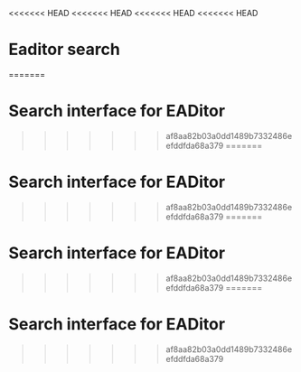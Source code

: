 <<<<<<< HEAD
<<<<<<< HEAD
<<<<<<< HEAD
<<<<<<< HEAD
# Eaditor search
=======

# Search interface for EADitor

>>>>>>> af8aa82b03a0dd1489b7332486eefddfda68a379
=======

# Search interface for EADitor

>>>>>>> af8aa82b03a0dd1489b7332486eefddfda68a379
=======

# Search interface for EADitor

>>>>>>> af8aa82b03a0dd1489b7332486eefddfda68a379
=======

# Search interface for EADitor

>>>>>>> af8aa82b03a0dd1489b7332486eefddfda68a379
